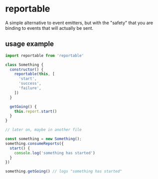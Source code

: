 # reportable

A simple alternative to event emitters, but with the "safety" that you are binding to events that will actually be sent.

## usage example

```js
import reportable from 'reportable'

class Something {
  constructor() {
    reportable(this, [
      'start',
      'success',
      'failure',
    ])
  }

  getGoing() {
    this.report.start()
  }
}

// later on, maybe in another file

const something = new Something();
something.consumeReports({
  start() {
    console.log('something has started')
  }
})

something.getGoing() // logs "something has started"
```
